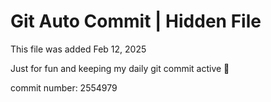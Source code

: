 # Git Auto Commit | Hidden File

This file was added Feb 12, 2025

Just for fun and keeping my daily git commit active 🤪

commit number: 2554979
